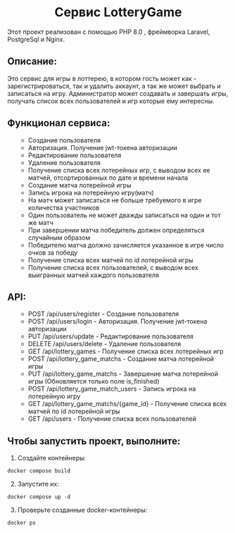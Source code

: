  <h1 align="center">Сервис LotteryGame</h1>
  <p> Этот проект реализован с помощью PHP 8.0 , фреймворка Laravel, PostgreSql и Nginx.
 <h2>Описание:</h2>
  <p> Это сервис для игры в лоттерею, в котором гость может как - зарегистрироваться, так и удалить аккаунт, а так же может выбрать и записаться на игру. Администратор может создавать и завершать игры, получать список всех пользователей и игр которые ему интересны.</p>
<h2>Функционал сервиса:</h2>
<ul>

- Создание пользователя
- Авторизация. Получение jwt-токена авторизации
- Редактирование пользователя
- Удаление пользователя
- Получение списка всех лотерейных игр, с выводом всех ее матчей, отсортированных по дате и времени начала
- Создание матча лотерейной игры
- Запись игрока на лотерейную игру(матч)
- На матч может записаться не больше требуемого в игре количества участников
- Один пользователь не может дважды записаться на один и тот же матч
- При завершении матча победитель должен определяться случайным образом
- Победителю матча должно зачисляется указанное в игре число очков за победу
- Получение списка всех матчей по id лотерейной игры
- Получение списка всех пользователей, с выводом всех выигранных матчей каждого пользователя

</ul>

<h2>API:</h2>
<ul>

- POST /api/users/register - Создание пользователя
- POST /api/users/login - Авторизация. Получение jwt-токена авторизации
- PUT /api/users/update - Редактирование пользователя
- DELETE /api/users/delete - Удаление пользователя
- GET /api/lottery_games - Получение списка всех лотерейных игр
- POST /api/lottery_game_matchs - Создание матча лотерейной игры 
- PUT /api/lottery_game_matchs - Завершение матча лотерейной игры (Обновляется только поле is_finished)
- POST /api/lottery_game_match_users - Запись игрока на лотерейную игру
- GET /api/lottery_game_matchs/{game_id} - Получение списка всех матчей по id лотерейной игры
- GET /api/users - Получение списка всех пользователей

</ul>

<h2>Чтобы запустить проект, выполните:</h2>

1. Создайте контейнеры:

```docker compose build```

2. Запустите их:

```docker compose up -d```

3. Проверьте созданные docker-контейнеры:

```docker ps```
